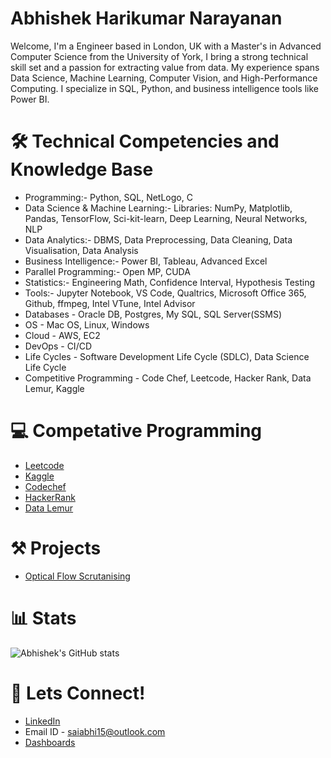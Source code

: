 <h1 align="left">Abhishek Harikumar Narayanan</h1>

<p justify ="center"> Welcome, I'm a Engineer based in London, UK with a Master's in Advanced Computer Science from the University of York, I bring a strong technical skill set and a passion for extracting value from data. My experience spans Data Science, Machine Learning, Computer Vision, and High-Performance Computing. I specialize in SQL, Python, and business intelligence tools like Power BI.</p>

<h1 align="left">🛠️ Technical Competencies and Knowledge Base</h1>

- Programming:- Python, SQL, NetLogo, C 
- Data Science & Machine Learning:- Libraries: NumPy, Matplotlib, Pandas, TensorFlow, Sci-kit-learn, Deep Learning, Neural Networks, NLP
- Data Analytics:- DBMS, Data Preprocessing, Data Cleaning, Data Visualisation, Data Analysis 
- Business Intelligence:- Power BI, Tableau, Advanced Excel
- Parallel Programming:- Open MP, CUDA
- Statistics:- Engineering  Math, Confidence Interval, Hypothesis Testing
- Tools:- Jupyter Notebook, VS Code, Qualtrics, Microsoft Office 365, Github, ffmpeg, Intel VTune, Intel Advisor
- Databases - Oracle DB, Postgres, My SQL, SQL Server(SSMS)
- OS - Mac OS, Linux, Windows
- Cloud - AWS, EC2
- DevOps - CI/CD
- Life Cycles - Software Development Life Cycle (SDLC), Data Science Life Cycle
- Competitive Programming - Code Chef, Leetcode, Hacker Rank, Data Lemur, Kaggle

<h1 align="left">💻 Competative Programming</h1>

- <a href="https://leetcode.com/u/Abhishek_Harikumar_Narayanan/">Leetcode</a>
- <a href="https://www.kaggle.com/abhishekhn">Kaggle</a>
- <a href="https://www.codechef.com/users/saiabhihari">Codechef</a>
- <a href="https://www.hackerrank.com/profile/AbhishekHari15">HackerRank</a>
- <a href="https://datalemur.com/profile">Data Lemur</a>

<h1 align="left">⚒️ Projects</h1>

- <a href="https://github.com/AbhishekHarikumar/Scrutinising-Motion">Optical Flow Scrutanising</a>

<h1 align="left">📊 Stats</h1>

![Abhishek's GitHub stats](https://github-readme-stats.vercel.app/api?username=AbhishekHarikumar&theme=graywhite)

<h1 align="left">🤝 Lets Connect!</h1>

- <a href="https://www.linkedin.com/in/saiabhi15/">LinkedIn</a>
- <a>Email ID - saiabhi15@outlook.com</a>
- <a href= "https://drive.google.com/file/d/1Y-LLxjdUBocwYVoaP4s0FMIpWWDKEiIx/view?usp=sharing">Dashboards</a>




